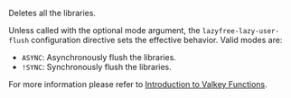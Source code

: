 Deletes all the libraries.

Unless called with the optional mode argument, the `lazyfree-lazy-user-flush` configuration directive sets the effective behavior. Valid modes are:

* `ASYNC`: Asynchronously flush the libraries.
* `!SYNC`: Synchronously flush the libraries.

For more information please refer to [Introduction to Valkey Functions](/topics/functions-intro).
